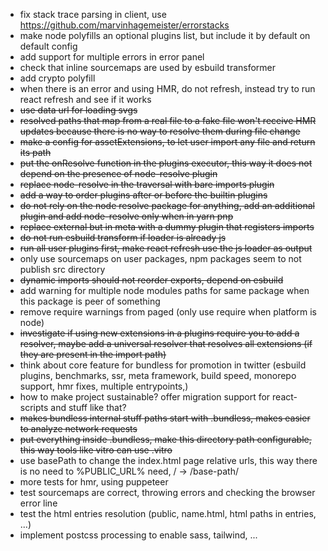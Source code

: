 -   fix stack trace parsing in client, use https://github.com/marvinhagemeister/errorstacks
-   make node polyfills an optional plugins list, but include it by default on default config
-   add support for multiple errors in error panel
-   check that inline sourcemaps are used by esbuild transformer
-   add crypto polyfill
-   when there is an error and using HMR, do not refresh, instead try to run react refresh and see if it works
-   ~~use data url for loading svgs~~
-   ~~resolved paths that map from a real file to a fake file won't receive HMR updates because there is no way to resolve them during file change~~
-   ~~make a config for assetExtensions, to let user import any file and return its path~~
-   ~~put the onResolve function in the plugins executor, this way it does not depend on the presence of node-resolve plugin~~
-   ~~replace node-resolve in the traversal with bare imports plugin~~
-   ~~add a way to order plugins after or before the builtin plugins~~
-   ~~do not rely on the node resolve package for anything, add an additional plugin and add node-resolve only when in yarn pnp~~
-   ~~replace external but in meta with a dummy plugin that registers imports~~
-   ~~do not run esbuild transform if loader is already js~~
-   ~~run all user plugins first, make react refresh use the js loader as output~~
-   only use sourcemaps on user packages, npm packages seem to not publish src directory
-   ~~dynamic imports should not reorder exports, depend on esbuild~~
-   add warning for multiple node modules paths for same package when this package is peer of something
-   remove require warnings from paged (only use require when platform is node)
-   ~~investigate if using new extensions in a plugins require you to add a resolver, maybe add a universal resolver that resolves all extensions (if they are present in the import path)~~
-   think about core feature for bundless for promotion in twitter (esbuild plugins, benchmarks, ssr, meta framework, build speed, monorepo support, hmr fixes, multiple entrypoints,)
-   how to make project sustainable? offer migration support for react-scripts and stuff like that?
-   ~~makes bundless internal stuff paths start with .bundless, makes easier to analyze network requests~~
-   ~~put everything inside .bundless, make this directory path configurable, this way tools like vitro can use .vitro~~
-   use basePath to change the index.html page relative urls, this way there is no need to %PUBLIC_URL% need, / -> /base-path/
-   more tests for hmr, using puppeteer
-   test sourcemaps are correct, throwing errors and checking the browser error line
-   test the html entries resolution (public, name.html, html paths in entries, ...)
-   implement postcss processing to enable sass, tailwind, ...
